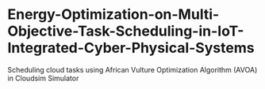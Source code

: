 # Energy-Optimization-on-Multi-Objective-Task-Scheduling-in-IoT-Integrated-Cyber-Physical-Systems
Scheduling cloud tasks using African Vulture Optimization Algorithm (AVOA) in Cloudsim Simulator
